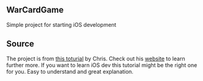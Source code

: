 ## WarCardGame
Simple project for starting iOS development

## Source
The project is from [this toturial](https://www.youtube.com/watch?v=09TeUXjzpKs) by Chris. Check out his [website](https://codewithchris.com) to learn further more. If you want to learn iOS dev this tutorial might be the right one for you. Easy to understand and great explanation.
